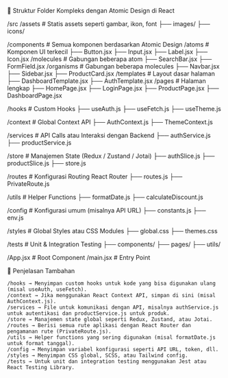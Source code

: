 📂 Struktur Folder Kompleks dengan Atomic Design di React

/src
  /assets              # Statis assets seperti gambar, ikon, font
    ├── images/
    ├── icons/
  
  /components          # Semua komponen berdasarkan Atomic Design
    /atoms             # Komponen UI terkecil
      ├── Button.jsx
      ├── Input.jsx
      ├── Label.jsx
      ├── Icon.jsx
    /molecules         # Gabungan beberapa atom
      ├── SearchBar.jsx
      ├── FormField.jsx
    /organisms         # Gabungan beberapa molecules
      ├── Navbar.jsx
      ├── Sidebar.jsx
      ├── ProductCard.jsx
    /templates         # Layout dasar halaman
      ├── DashboardTemplate.jsx
      ├── AuthTemplate.jsx
    /pages             # Halaman lengkap
      ├── HomePage.jsx
      ├── LoginPage.jsx
      ├── ProductPage.jsx
      ├── DashboardPage.jsx

  /hooks               # Custom Hooks
    ├── useAuth.js
    ├── useFetch.js
    ├── useTheme.js

  /context             # Global Context API
    ├── AuthContext.js
    ├── ThemeContext.js
  
  /services            # API Calls atau Interaksi dengan Backend
    ├── authService.js
    ├── productService.js

  /store               # Manajemen State (Redux / Zustand / Jotai)
    ├── authSlice.js
    ├── productSlice.js
    ├── store.js

  /routes              # Konfigurasi Routing React Router
    ├── routes.js
    ├── PrivateRoute.js
  
  /utils               # Helper Functions
    ├── formatDate.js
    ├── calculateDiscount.js

  /config              # Konfigurasi umum (misalnya API URL)
    ├── constants.js
    ├── env.js

  /styles              # Global Styles atau CSS Modules
    ├── global.css
    ├── themes.css

  /tests               # Unit & Integration Testing
    ├── components/
    ├── pages/
    ├── utils/

  /App.jsx             # Root Component
  /main.jsx            # Entry Point

📌 Penjelasan Tambahan

    /hooks → Menyimpan custom hooks untuk kode yang bisa digunakan ulang (misal useAuth, useFetch).
    /context → Jika menggunakan React Context API, simpan di sini (misal AuthContext.js).
    /services → File untuk komunikasi dengan API, misalnya authService.js untuk autentikasi dan productService.js untuk produk.
    /store → Manajemen state global seperti Redux, Zustand, atau Jotai.
    /routes → Berisi semua rute aplikasi dengan React Router dan pengamanan rute (PrivateRoute.js).
    /utils → Helper functions yang sering digunakan (misal formatDate.js untuk format tanggal).
    /config → Menyimpan variabel konfigurasi seperti API URL, token, dll.
    /styles → Menyimpan CSS global, SCSS, atau Tailwind config.
    /tests → Untuk unit dan integration testing menggunakan Jest atau React Testing Library.